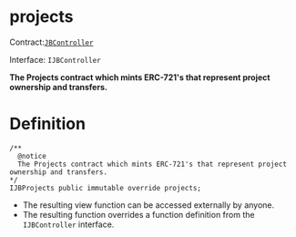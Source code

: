 # projects

Contract:[`JBController`](../)​‌

Interface: `IJBController`

**The Projects contract which mints ERC-721's that represent project ownership and transfers.**

# Definition

```solidity
/** 
  @notice 
  The Projects contract which mints ERC-721's that represent project ownership and transfers.
*/ 
IJBProjects public immutable override projects;
```

* The resulting view function can be accessed externally by anyone. 
* The resulting function overrides a function definition from the `IJBController` interface.